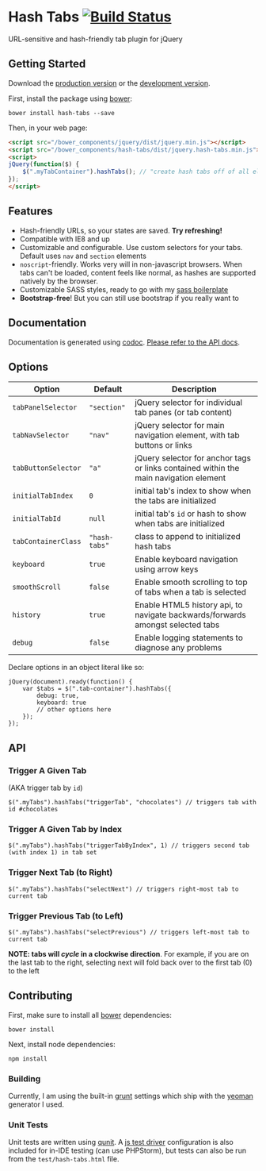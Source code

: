 # Hash Tabs [![Build Status](https://secure.travis-ci.org/srsgores/jquery-hash-tabs.png?branch=master)](https://travis-ci.org/srsgores/jquery-hash-tabs)

URL-sensitive and hash-friendly tab plugin for jQuery

## Getting Started

Download the [production version][min] or the [development version][max].

[min]: https://raw.github.com/srsgores/jquery-hash-tabs/master/dist/jquery.hash-tabs.min.js
[max]: https://raw.github.com/srsgores/jquery-hash-tabs/master/dist/jquery.hash-tabs.js

First, install the package using [bower](http://bower.io):

```
bower install hash-tabs --save
```

Then, in your web page:

```html
<script src="/bower_components/jquery/dist/jquery.min.js"></script>
<script src="/bower_components/hash-tabs/dist/jquery.hash-tabs.min.js"></script>
<script>
jQuery(function($) {
	$(".myTabContainer").hashTabs(); // "create hash tabs off of all elements with class myTabContainer"
});
</script>
```

## Features

* Hash-friendly URLs, so your states are saved.  **Try refreshing!**
* Compatible with IE8 and up
* Customizable and configurable.  Use custom selectors for your tabs.  Default uses ``nav`` and ``section`` elements
* ``noscript``-friendly.  Works very will in non-javascript browsers.  When tabs can't be loaded, content feels like normal, as hashes are supported natively by the browser.
* Customizable SASS styles, ready to go with my [sass boilerplate](https://github.com/srsgores/sass-boilerplate)
* **Bootstrap-free**!  But you can still use bootstrap if you really want to

## Documentation
Documentation is generated using [codoc](https://github.com/coffeedoc/codo).  [Please refer to the API docs]().

## Options

| Option            	| Default     	| Description                                                                           	|
|-------------------	|-------------	|---------------------------------------------------------------------------------------	|
| ``tabPanelSelector``  	| ``"section"``   	| jQuery selector for individual tab panes (or tab content)                             	|
| ``tabNavSelector``    	| ``"nav"``       	| jQuery selector for main navigation element, with tab buttons or links                	|
| ``tabButtonSelector`` 	| ``"a"``         	| jQuery selector for anchor tags or links contained within the main navigation element 	|
| ``initialTabIndex``   	| ``0``           	| initial tab's index to show when the tabs are initialized                             	|
| ``initialTabId``      	| ``null``        	| initial tab's `id` or hash to show when tabs are initialized                          	|
| ``tabContainerClass`` 	| ``"hash-tabs"`` 	| class to append to initialized hash tabs                                              	|
| ``keyboard``          	| ``true``        	| Enable keyboard navigation using arrow keys                                           	|
| ``smoothScroll``      	| ``false``        	| Enable smooth scrolling to top of tabs when a tab is selected                         	|
| ``history``           	| ``true``        	| Enable HTML5 history api, to navigate backwards/forwards amongst selected tabs        	|
| ``debug``             	| ``false``       	| Enable logging statements to diagnose any problems  |

Declare options in an object literal like so:

```
jQuery(document).ready(function() {
	var $tabs = $(".tab-container").hashTabs({
		debug: true,
		keyboard: true
		// other options here
	});
});
```

## API
### Trigger A Given Tab
(AKA trigger tab by ``id``)

```
$(".myTabs").hashTabs("triggerTab", "chocolates") // triggers tab with id #chocolates
```

### Trigger A Given Tab by Index
```
$(".myTabs").hashTabs("triggerTabByIndex", 1) // triggers second tab (with index 1) in tab set
```

### Trigger Next Tab (to Right)
```
$(".myTabs").hashTabs("selectNext") // triggers right-most tab to current tab
```

### Trigger Previous Tab (to Left)
```
$(".myTabs").hashTabs("selectPrevious") // triggers left-most tab to current tab
```

**NOTE: tabs will *cycle* in a clockwise direction**.  For example, if you are on the last tab to the right, selecting next will fold back over to the first tab (0) to the left

## Contributing

First, make sure to install all [bower](http://bower.io) dependencies:

```
bower install
```

Next, install node dependencies:

```
npm install
```

### Building
Currently, I am using the built-in [grunt](http://gruntjs.com) settings which ship with the [yeoman](http://yeoman.io) generator I used.

### Unit Tests
Unit tests are written using [qunit](http://qunitjs.com/).  A [js test driver](https://code.google.com/p/js-test-driver/) configuration is also included for in-IDE testing (can use PHPStorm), but tests can also be run from the ``test/hash-tabs.html`` file.